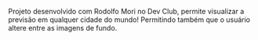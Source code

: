 Projeto desenvolvido com Rodolfo Mori no Dev Club, permite visualizar a previsão em qualquer cidade do mundo! Permitindo também que o usuário altere entre as imagens de fundo.
